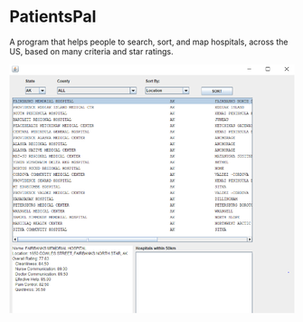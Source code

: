 # PatientsPal

A program that helps people to search, sort, and map hospitals, across the US, based on many criteria and star ratings.

![Alt text](https://github.com/amitbinu/PatientsPal/blob/master/screenshot.PNG?raw=true "Screenshot")
